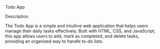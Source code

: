 Todo App

Description

The Todo App is a simple and intuitive web application that helps users manage their daily tasks effectively. 
Built with HTML, CSS, and JavaScript, this app allows users to add, mark as completed, and delete tasks, 
providing an organized way to handle to-do lists.
